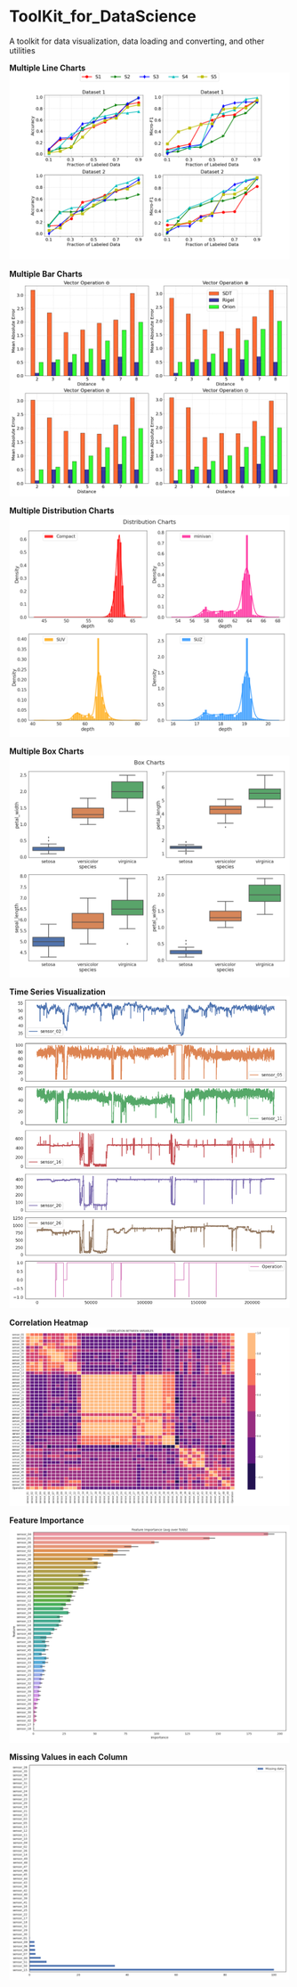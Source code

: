 # ToolKit_for_DataScience
A toolkit for data visualization, data loading and converting, and other utilities


**Multiple Line Charts**
![plot](./charts/line_charts.png)

**Multiple Bar Charts**
![plot](./charts/bar_chart.png)

**Multiple Distribution Charts**
![plot](./charts/dist_chart.png)

**Multiple Box Charts**
![plot](./charts/boxchart.png)

**Time Series Visualization**
![plot](./charts/0.png)


**Correlation Heatmap**
![plot](./charts/corr.png)

**Feature Importance**
![plot](./charts/imp.png)

**Missing Values in each Column**
![plot](./charts/miss.png)

